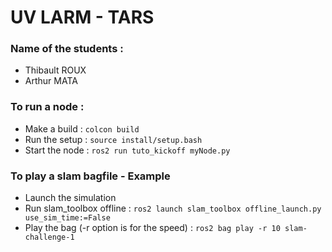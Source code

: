 # UV LARM - TARS
### Name of the students :
- Thibault ROUX
- Arthur MATA

### To run a node :
- Make a build : `colcon build`
- Run the setup : `source install/setup.bash`
- Start the node : `ros2 run tuto_kickoff myNode.py`

### To play a slam bagfile - Example
- Launch the simulation
- Run slam_toolbox offline : `ros2 launch slam_toolbox offline_launch.py use_sim_time:=False`
- Play the bag (-r option is for the speed) : `ros2 bag play -r 10 slam-challenge-1`

